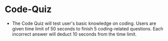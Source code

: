 # Code-Quiz
- The Code Quiz will test user's basic knowledge on coding. Users are given time limit of 50 seconds to finish 5 coding-related questions. Each incorrect answer will deduct 10 seconds from the time limit. 